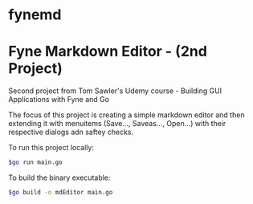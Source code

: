 # fynemd
Fyne Markdown Editor - (2nd Project)
====================================

Second project from Tom Sawler's Udemy course - Building GUI Applications
with Fyne and Go

The focus of this project is creating a simple markdown editor and then 
extending it with menuitems (Save..., Saveas..., Open...) with their
respective dialogs adn saftey checks.

To run this project locally:

```bash
$go run main.go
```

To build the binary executable:

```bash
$go build -o mdEditor main.go
```

